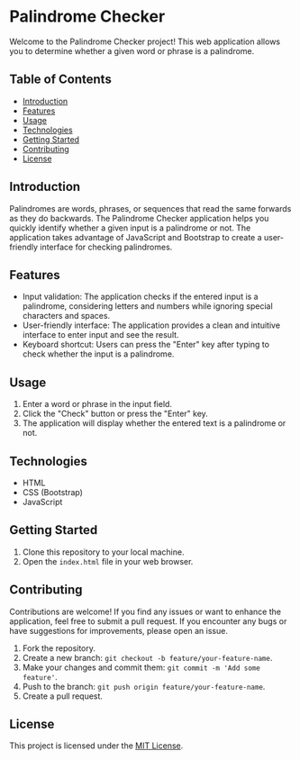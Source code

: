 # Palindrome Checker

Welcome to the Palindrome Checker project! This web application allows you to determine whether a given word or phrase is a palindrome.

## Table of Contents

- [Introduction](#introduction)
- [Features](#features)
- [Usage](#usage)
- [Technologies](#technologies)
- [Getting Started](#getting-started)
- [Contributing](#contributing)
- [License](#license)

## Introduction

Palindromes are words, phrases, or sequences that read the same forwards as they do backwards. The Palindrome Checker application helps you quickly identify whether a given input is a palindrome or not. The application takes advantage of JavaScript and Bootstrap to create a user-friendly interface for checking palindromes.

## Features

- Input validation: The application checks if the entered input is a palindrome, considering letters and numbers while ignoring special characters and spaces.
- User-friendly interface: The application provides a clean and intuitive interface to enter input and see the result.
- Keyboard shortcut: Users can press the "Enter" key after typing to check whether the input is a palindrome.

## Usage

1. Enter a word or phrase in the input field.
2. Click the "Check" button or press the "Enter" key.
3. The application will display whether the entered text is a palindrome or not.

## Technologies

- HTML
- CSS (Bootstrap)
- JavaScript

## Getting Started

1. Clone this repository to your local machine.
2. Open the `index.html` file in your web browser.

## Contributing

Contributions are welcome! If you find any issues or want to enhance the application, feel free to submit a pull request. If you encounter any bugs or have suggestions for improvements, please open an issue.

1. Fork the repository.
2. Create a new branch: `git checkout -b feature/your-feature-name`.
3. Make your changes and commit them: `git commit -m 'Add some feature'`.
4. Push to the branch: `git push origin feature/your-feature-name`.
5. Create a pull request.

## License

This project is licensed under the [MIT License](LICENSE).
